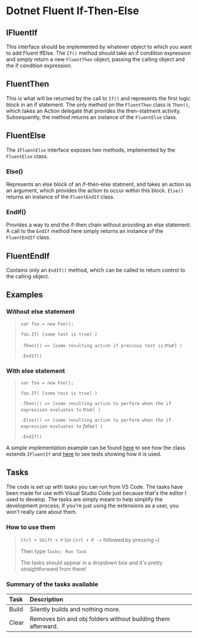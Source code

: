 # Dotnet Fluent If-Then-Else

## IFluentIf

This interface should be implemented by whatever object to which you want to add Fluent IfElse. The `If()` method should take an if condition expression and simply return a new `FluentThen` object, passing the calling object and the if condition expression.

## FluentThen

This is what will be returned by the call to `If()` and represents the first logic block in an if statement. The only method on the `FluentThen` class is `Then()`, which takes an Action delegate that provides the then-statment activity. Subsequently, the method returns an instance of the `FluentElse` class.

## FluentElse

The `IFluentElse` interface exposes two methods, implemented by the `FluentElse` class.

### Else()

Represents an else block of an if-then-else statment, and takes an action as an argument, which provides the action to occur within this block. `Else()` returns an instance of the `FluentEndIf` class.

### EndIf()

Provides a way to end the if-then chain without providing an else statement. A call to the `EndIf` method here simply returns an instance of the `FluentEndIf` class.

## FluentEndIf

Contains only an `EndIf()` method, which can be called to return control to the calling object.

## Examples

### Without else statement

> `var foo = new Foo();`
>
> `foo.If( [some test is true] )`
>
> `.Then(() => [some resulting action if previous test is` _true_`] )`
>
> `.EndIf()`

### With else statement

> `var foo = new Foo();`
>
> `foo.If( [some test is true] )`
>
> `.Then(() => [some resulting action to perform when the if expression evaluates to` _true_`] )`
>
> `.Else(() => [some resulting action to perform when the if expression evaluates to` _false_`] )`
>
> `.EndIf()`

A simple implementation example can be found [here](./examples) to see how the class extends `IFluentIf` and [here](./tests/examples) to see tests showing how it is used.

## Tasks

The code is set up with tasks you can run from VS Code. The tasks have been made for use with Visual Studio Code just because that's the editor I used to develop. The tasks are simply meant to help simplify the development process; if you're just using the extensions as a user, you won't really care about them.

### How to use them

> `Ctrl + Shift + P` (or `Ctrl + P ->` followed by pressing `>`)
>
> Then type `Tasks: Run Task`
>
> The tasks should appear in a dropdown box and it's pretty straightforward from there!

### Summary of the tasks available

| Task  | Description                                                  |
| :---- | :----------------------------------------------------------- |
| Build | Silently builds and nothing more.                            |
| Clear | Removes bin and obj folders without building them afterward. |
